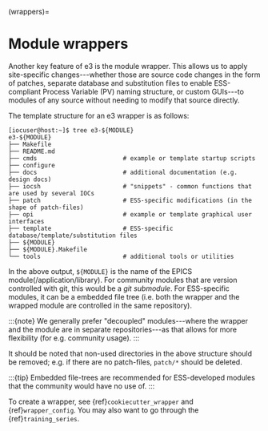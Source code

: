 (wrappers)=

# Module wrappers

Another key feature of e3 is the module wrapper. This allows us to apply site-specific changes---whether those are source code changes in the form of patches, separate database and substitution files to enable ESS-compliant Process Variable (PV) naming structure, or custom GUIs---to modules of any source without needing to modify that source directly.

The template structure for an e3 wrapper is as follows:
```console
[iocuser@host:~]$ tree e3-${MODULE}
e3-${MODULE}
├── Makefile
├── README.md
├── cmds                        # example or template startup scripts
├── configure
├── docs                        # additional documentation (e.g. design docs)
├── iocsh                       # "snippets" - common functions that are used by several IOCs
├── patch                       # ESS-specific modifications (in the shape of patch-files)
├── opi                         # example or template graphical user interfaces
├── template                    # ESS-specific database/template/substitution files
├── ${MODULE}
├── ${MODULE}.Makefile
└── tools                       # additional tools or utilities
```

In the above output, `${MODULE}` is the name of the EPICS module(/application/library). For community modules that are version controlled with git, this would be a *git submodule*. For ESS-specific modules, it can be a embedded file tree (i.e. both the wrapper and the wrapped module are controlled in the same repository).

:::{note}
We generally prefer "decoupled" modules---where the wrapper and the module are in separate repositories---as that allows for more flexibility (for e.g. community usage).
:::

It should be noted that non-used directories in the above structure should be removed; e.g. if there are no patch-files, `patch/*` should be deleted.

:::{tip}
Embedded file-trees are recommended for ESS-developed modules that the community would have no use of.
:::

To create a wrapper, see {ref}`cookiecutter_wrapper` and {ref}`wrapper_config`. You may also want to go through the {ref}`training_series`.

